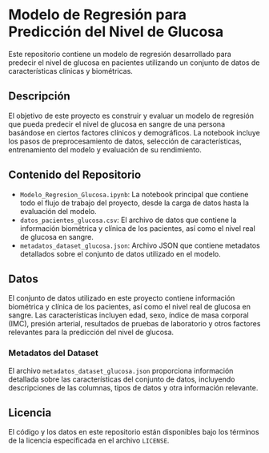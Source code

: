 # Modelo de Regresión para Predicción del Nivel de Glucosa

Este repositorio contiene un modelo de regresión desarrollado para predecir el nivel de glucosa en pacientes utilizando un conjunto de datos de características clínicas y biométricas.

## Descripción

El objetivo de este proyecto es construir y evaluar un modelo de regresión que pueda predecir el nivel de glucosa en sangre de una persona basándose en ciertos factores clínicos y demográficos. La notebook incluye los pasos de preprocesamiento de datos, selección de características, entrenamiento del modelo y evaluación de su rendimiento.

## Contenido del Repositorio

- `Modelo_Regresion_Glucosa.ipynb`: La notebook principal que contiene todo el flujo de trabajo del proyecto, desde la carga de datos hasta la evaluación del modelo.
- `datos_pacientes_glucosa.csv`: El archivo de datos que contiene la información biométrica y clínica de los pacientes, así como el nivel real de glucosa en sangre.
- `metadatos_dataset_glucosa.json`: Archivo JSON que contiene metadatos detallados sobre el conjunto de datos utilizado en el modelo.

## Datos

El conjunto de datos utilizado en este proyecto contiene información biométrica y clínica de los pacientes, así como el nivel real de glucosa en sangre. Las características incluyen edad, sexo, índice de masa corporal (IMC), presión arterial, resultados de pruebas de laboratorio y otros factores relevantes para la predicción del nivel de glucosa.

### Metadatos del Dataset

El archivo `metadatos_dataset_glucosa.json` proporciona información detallada sobre las características del conjunto de datos, incluyendo descripciones de las columnas, tipos de datos y otra información relevante.

## Licencia

El código y los datos en este repositorio están disponibles bajo los términos de la licencia especificada en el archivo `LICENSE`.
